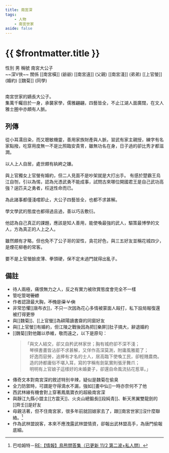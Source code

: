 ```yaml
---
title: 南宮深
tags:
    - 人物
    - 南宮世家
aside: false
---
```


# {{ $frontmatter.title }}

<ChTabs position="bottom">
	<ChTab title="南宮深">
		<Ch src='/images/characters/special102/normal.webp' position='right'/>
		<ChName nameZh='南宮深' nameEn='Nan Gong Shen' position='right' />
		<ChTable>
			<ChTr>
				<ChTd isTitle=true>
					性別
				</ChTd>
				<ChTd>
					男
				</ChTd>
			</ChTr>
			<ChTr>
				<ChTd isTitle=true>
					稱號
				</ChTd>
				<ChTd>
					南宮大公子<br>~~深V俠~~
				</ChTd>
			</ChTr>
			<ChTr>
				<ChTd isTitle=true position='center'>
					關係
				</ChTd>
			</ChTr>
			<ChTr>
				<ChTd position='center'>
					[[南宮橫]] (爺爺)
				</ChTd>
			</ChTr>
			<ChTr>
				<ChTd position='center'>
					[[南宮遠]] (父親)
				</ChTd>
			</ChTr>
			<ChTr>
				<ChTd position='center'>
					[[南宮淺]] (弟弟)
				</ChTd>
			</ChTr>
			<ChTr>
				<ChTd position='center'>
					[[上官螢]] (婚約)
				</ChTd>
			</ChTr>
			<ChTr>
				<ChTd position='center'>
					[[魏菊]] (同學)
				</ChTd>
			</ChTr>
		</ChTable>
	</ChTab>
	<ChTab title="鳳凰寶衣1">
		<Ch src='/images/characters/special102/special1.webp' position='center'/>
		<ChName nameZh='鳳凰寶衣' nameEn='Phoenix Armor' position='right' />
	</ChTab>
		<ChTab title="鳳凰寶衣2">
		<Ch src='/images/characters/special102/special2.webp' position='center'/>
		<ChName nameZh='鳳凰寶衣' nameEn='Phoenix Armor' position='right' />
	</ChTab>
</ChTabs>
<br><br>

南宮世家的嫡長大公子。  
集萬千矚目於一身，承襲家學，儒雅翩翩，四藝皆全，不止江湖人面廣闊，在文人雅士圈中亦頗有人脈。

## 列傳

<Tabs>
  <Tab title="列傳一">
	從小耳濡目染，而又聰敏機靈，善用家族財產與人脈，習武有家主親授，練字有名家點撥，吃穿用度無一不是比照臨安貴冑，雖無功名在身，日子過的卻比秀才都滋潤。<br><br>
	以人上人自居，處世頗有紈絝之嫌。<br><br>
	與上官獨女上官螢有婚約，但二人見面不是吵架就是大打出手。
  </Tab>
  <Tab title="列傳二">
	有感於楚霸王烏江自刎，引以為惕，認為光憑武勇不能成事，試問古來哪位開國君王是自己武功高強？逞匹夫之勇者，枉送性命而已。<br><br>
	為此諸事都僅淺嚐即止，大公子四藝皆全，也都不求甚解。<br><br>
	學文學武的態度也都得過且過，善以巧舌敷衍。<br><br>
	他認為自己真正的課題，應該是知人善用，能使喚最強的武人，驅策最博學的文人，方為真正的人上之人。<br><br>
	雖然頗有才略，但也免不了公子哥的習性，貪花好色，與三五好友並稱花城四少，是煙花柳巷的常客。<br><br>
	要不是上官螢臉皮薄、拳頭硬，保不定未過門就得出亂子。
  </Tab>
</Tabs>

## 備註

-   待人兩極，痛恨無力之人，反之有實力被欣賞態度會完全不一樣
-   管吃管喝~~管嫖~~
-   作者認證最大胸，~~不愧是深 V 俠~~
-   非常恐懼[[唐布衣]]，不只一次因為花心多情被蒙面人毆打，私下設局報復還被打得更慘
-   與[[魏菊]]、[[上官螢]]為耕陽讀書齋的同窗好友
-   與[[上官螢]]有婚約，但江陵之戰後因為把[[樂屏]]肚子搞大，辭退婚約
-   [[魏菊]]對他難以恭維，敬而遠之，以下是原句：
    > 「與文人結交，卻又自矜武林家世；胸有城府卻不深不淺；<br>
    > 　琴棋書畫皆沾卻不求甚解，又佯作高深莫測，附庸風雅罷了；<br>
    > 　好逸而惡勞，追捧有才名的士人，居高臨下使喚工民，卻輕賤農商。<br>
    > 　造的詩都庸俗不堪入耳，寫的字稱有劍氣實則張牙舞爪；<br>
    > 　明明有上官娘子這樣好的未婚妻子，卻還自命風流拈花惹草。」
-   傳奇文本對南宮深的敘述特別辛辣，疑似是魏菊在偷臭
-   全力防禦時，可謂是守得滴水不漏，強如[[畫中仙]]一時亦奈何不了他
-   西武林線有機會對上穿著鳳凰寶衣的超級南宮深
-   與靜江九縣小盟主[[方震天]]、火炎山總鍛長[[段純青]]、斬天黑翼雙龍劍的[[齊壬]]是好友
-   母親活著，但不住南宮家，很多年前就回娘家去了，跟[[南宮世家]]沒什麼聯絡。[^1]
-   作為武林盟說客，本來不應洩露武林盟情資，卻報出武林盟高手，為唐門偷報底細。

[^1]: 巴哈姆特－[RE:【情報】鳥熊問答集（已更新 11/2 第二波+私人問）](https://forum.gamer.com.tw/Co.php?bsn=73317&sn=12184&subbsn=1&bPage=0)

